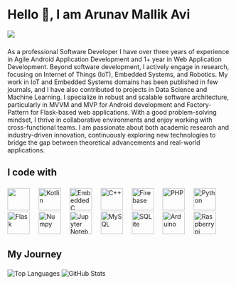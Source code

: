 <h1 align="left">Hello 👋, I am Arunav Mallik Avi</h1>

![](https://profile-counter.glitch.me/avimallik/count.svg)

###

<p align="left">As a professional Software Developer I have over three years of experience in Agile Android Application Development and 1+ year in Web Application Development. Beyond software development, I actively engage in research, focusing on Internet of Things (IoT), Embedded Systems, and Robotics. My work in IoT and Embedded Systems domains has been published in few journals, and I have also contributed to projects in Data Science and Machine Learning. I specialize in robust and scalable software architecture, particularly in MVVM and MVP for Android development and Factory-Pattern for Flask-based web applications. With a good problem-solving mindset, I thrive in collaborative environments and enjoy working with cross-functional teams. I am passionate about both academic research and industry-driven innovation, continuously exploring new technologies to bridge the gap between theoretical advancements and real-world applications.</p>

###

<h2 align="left">I code with</h2>

###

<div align="left">
  <img src="https://icongr.am/devicon/android-original-wordmark.svg?size=128&color=currentColor" height="50" />
  <img width="12" />
  <img src="https://devicon-website.vercel.app/api/kotlin/original.svg" height="50" alt="Kotlin"/>
  <img width="12" />
  <img src="https://devicon-website.vercel.app/api/embeddedc/original.svg" height="50" alt="Embedded C"/>
  <img width="12" />
  <img src="https://devicon-website.vercel.app/api/cplusplus/original.svg" height="50" alt="C++"/>
  <img width="12" />
  <img src="https://devicon-website.vercel.app/api/firebase/plain.svg" height="50" alt="Firebase"/>
  <img width="12" />
  <img src="https://devicon-website.vercel.app/api/php/original.svg" height="50" alt="PHP"/>
  <img width="12" />
  <img src="https://devicon-website.vercel.app/api/python/original.svg" height="50" alt="Python"/>
  <img width="12" />
  <img src="https://devicon-website.vercel.app/api/flask/original.svg" height="50" alt="Flask"/>
  <img width="12" />
  <img src="https://devicon-website.vercel.app/api/numpy/original.svg" height="50" alt="Numpy"/>
  <img width="12" />
  <img src="https://devicon-website.vercel.app/api/jupyter/original.svg" height="50" alt="Jupyter Notebook"/>
  <img width="12" />
  <img src="https://devicon-website.vercel.app/api/mysql/original.svg" height="50" alt="MySQL"/>
  <img width="12" />
  <img src="https://devicon-website.vercel.app/api/sqlite/original.svg" height="50" alt="SQLite"/>
  <img width="12" />
  <img src="https://devicon-website.vercel.app/api/arduino/original.svg" height="50" alt="Arduino"/>
  <img width="12" />
  <img src="https://devicon-website.vercel.app/api/raspberrypi/original.svg" height="50" alt="Raspberrypi"/>
  <img width="12" />
</div>

###

<h2 align="left">My Journey</h2>

###

![Top Languages](https://github-readme-stats.vercel.app/api/top-langs/?username=avimallik&layout=compact&theme=tokyonight&hide=css&langs_count=8)
![GitHub Stats](https://github-readme-stats.vercel.app/api?username=avimallik&show_icons=true&theme=tokyonight)
